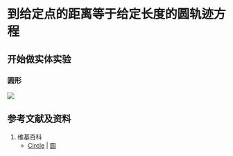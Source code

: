 # 到给定点的距离等于给定长度的圆轨迹方程

## 开始做实体实验

### 圆形

![](/images/函数和极限/在2维坐标纸上感受n个点组成了任意形状的轮廓/到给定点的距离等于给定长度的圆轨迹方程/1a1.jpg)

## 参考文献及资料

1. 维基百科
	- [Circle](https://en.wikipedia.org/wiki/Circle) | [圆](https://zh.wikipedia.org/wiki/%E5%9C%86) 

